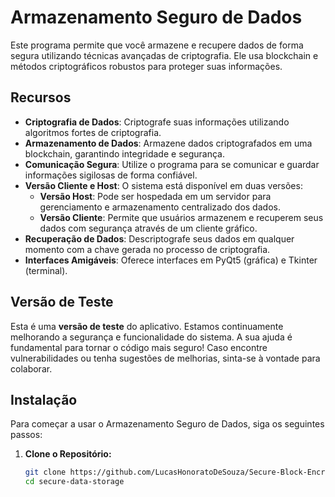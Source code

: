 # Armazenamento Seguro de Dados

Este programa permite que você armazene e recupere dados de forma segura utilizando técnicas avançadas de criptografia. Ele usa blockchain e métodos criptográficos robustos para proteger suas informações.

## Recursos

- **Criptografia de Dados**: Criptografe suas informações utilizando algoritmos fortes de criptografia.
- **Armazenamento de Dados**: Armazene dados criptografados em uma blockchain, garantindo integridade e segurança.
- **Comunicação Segura**: Utilize o programa para se comunicar e guardar informações sigilosas de forma confiável.
- **Versão Cliente e Host**: O sistema está disponível em duas versões: 
  - **Versão Host**: Pode ser hospedada em um servidor para gerenciamento e armazenamento centralizado dos dados.
  - **Versão Cliente**: Permite que usuários armazenem e recuperem seus dados com segurança através de um cliente gráfico.
- **Recuperação de Dados**: Descriptografe seus dados em qualquer momento com a chave gerada no processo de criptografia.
- **Interfaces Amigáveis**: Oferece interfaces em PyQt5 (gráfica) e Tkinter (terminal).

## Versão de Teste

Esta é uma **versão de teste** do aplicativo. Estamos continuamente melhorando a segurança e funcionalidade do sistema. A sua ajuda é fundamental para tornar o código mais seguro! Caso encontre vulnerabilidades ou tenha sugestões de melhorias, sinta-se à vontade para colaborar.

## Instalação

Para começar a usar o Armazenamento Seguro de Dados, siga os seguintes passos:

1. **Clone o Repositório:**
   ```bash
   git clone https://github.com/LucasHonoratoDeSouza/Secure-Block-Encrypter.git
   cd secure-data-storage
